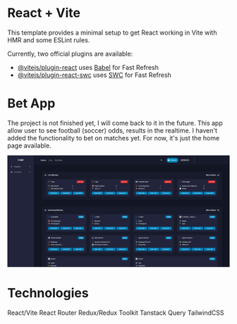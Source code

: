 # React + Vite

This template provides a minimal setup to get React working in Vite with HMR and some ESLint rules.

Currently, two official plugins are available:

- [@vitejs/plugin-react](https://github.com/vitejs/vite-plugin-react/blob/main/packages/plugin-react/README.md) uses [Babel](https://babeljs.io/) for Fast Refresh
- [@vitejs/plugin-react-swc](https://github.com/vitejs/vite-plugin-react-swc) uses [SWC](https://swc.rs/) for Fast Refresh

# Bet App

The project is not finished yet, I will come back to it in the future.
This app allow user to see football (soccer) odds, results in the realtime.
I haven't added the functionality to bet on matches yet.
For now, it's just the home page available.

![Image of the home page](readme.png)

# Technologies

React/Vite
React Router
Redux/Redux Toolkit
Tanstack Query
TailwindCSS
